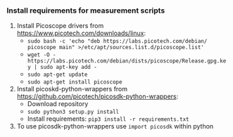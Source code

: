 ### Install requirements for measurement scripts

1. Install Picoscope drivers from https://www.picotech.com/downloads/linux:
   - `sudo bash -c 'echo "deb https://labs.picotech.com/debian/ picoscope main" >/etc/apt/sources.list.d/picoscope.list'`
   - `wget -O - https://labs.picotech.com/debian/dists/picoscope/Release.gpg.key | sudo apt-key add -`
   - `sudo apt-get update`
   - `sudo apt-get install picoscope`
2. Install picoskd-python-wrappers from https://github.com/picotech/picosdk-python-wrappers:
   - Download repository
   - `sudo python3 setup.py install`
   - Install requirements: `pip3 install -r requirements.txt`
3. To use picosdk-python-wrappers  use `import picosdk` within python